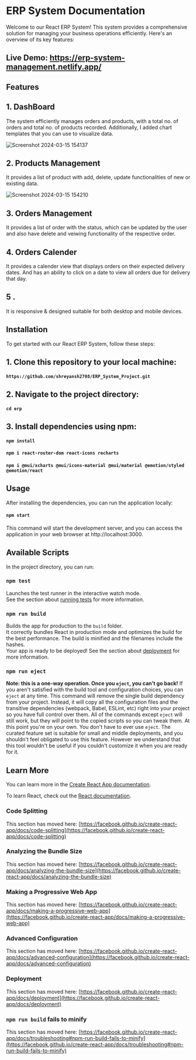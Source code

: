 # ERP System Documentation
Welcome to our React ERP System! This system provides a comprehensive solution for managing your business operations efficiently. Here's an overview of its key features:

## Live Demo: https://erp-system-management.netlify.app/

## Features
## 1. DashBoard
The system efficiently manages orders and products, with a total no. of orders and total no. of products recorded. Additionally, I added chart templates that you can use to visualize data.

![Screenshot 2024-03-15 154137](https://github.com/shreyansh2708/ERP_System_Project/assets/138323242/c7797655-032e-4b38-b97e-4b4bcebc6c0b)
## 2. Products Management
It provides a list of product with add, delete, update functionalities of new or existing data.

![Screenshot 2024-03-15 154210](https://github.com/shreyansh2708/ERP_System_Project/assets/138323242/f00151b8-f5fa-4cbf-b087-25010ef35dc6)
## 3. Orders Management
It provides a list of order with the status, which can be updated by the user and also have delete and veiwing functionality of the respective order.
## 4. Orders Calender
It provides a calender view that displays orders on their expected delivery dates. And has an ability to click on a date to view all orders due for delivery that day.
## 5 .
It is responsive & designed suitable for both desktop and mobile devices.

## Installation
To get started with our React ERP System, follow these steps:
## 1. Clone this repository to your local machine:
#### `https://github.com/shreyansh2708/ERP_System_Project.git`
## 2. Navigate to the project directory:
#### `cd erp`
## 3. Install dependencies using npm:
#### `npm install`
#### `npm i react-router-dom react-icons recharts`
#### `npm i @mui/xcharts @mui/icons-material @mui/material @emotion/styled @emotion/react`

## Usage
After installing the dependencies, you can run the application locally:
#### `npm start`
This command will start the development server, and you can access the application in your web browser at http://localhost:3000.

## Available Scripts
In the project directory, you can run:

### `npm test`
Launches the test runner in the interactive watch mode.\
See the section about [running tests](https://facebook.github.io/create-react-app/docs/running-tests) for more information.

### `npm run build`
Builds the app for production to the `build` folder.\
It correctly bundles React in production mode and optimizes the build for the best performance.
The build is minified and the filenames include the hashes.\
Your app is ready to be deployed!
See the section about [deployment](https://facebook.github.io/create-react-app/docs/deployment) for more information.

### `npm run eject`
**Note: this is a one-way operation. Once you `eject`, you can't go back!**
If you aren't satisfied with the build tool and configuration choices, you can `eject` at any time. This command will remove the single build dependency from your project.
Instead, it will copy all the configuration files and the transitive dependencies (webpack, Babel, ESLint, etc) right into your project so you have full control over them. All of the commands except `eject` will still work, but they will point to the copied scripts so you can tweak them. At this point you're on your own.
You don't have to ever use `eject`. The curated feature set is suitable for small and middle deployments, and you shouldn't feel obligated to use this feature. However we understand that this tool wouldn't be useful if you couldn't customize it when you are ready for it.

## Learn More

You can learn more in the [Create React App documentation](https://facebook.github.io/create-react-app/docs/getting-started).

To learn React, check out the [React documentation](https://reactjs.org/).

### Code Splitting

This section has moved here: [https://facebook.github.io/create-react-app/docs/code-splitting](https://facebook.github.io/create-react-app/docs/code-splitting)

### Analyzing the Bundle Size

This section has moved here: [https://facebook.github.io/create-react-app/docs/analyzing-the-bundle-size](https://facebook.github.io/create-react-app/docs/analyzing-the-bundle-size)

### Making a Progressive Web App

This section has moved here: [https://facebook.github.io/create-react-app/docs/making-a-progressive-web-app](https://facebook.github.io/create-react-app/docs/making-a-progressive-web-app)

### Advanced Configuration

This section has moved here: [https://facebook.github.io/create-react-app/docs/advanced-configuration](https://facebook.github.io/create-react-app/docs/advanced-configuration)

### Deployment

This section has moved here: [https://facebook.github.io/create-react-app/docs/deployment](https://facebook.github.io/create-react-app/docs/deployment)

### `npm run build` fails to minify

This section has moved here: [https://facebook.github.io/create-react-app/docs/troubleshooting#npm-run-build-fails-to-minify](https://facebook.github.io/create-react-app/docs/troubleshooting#npm-run-build-fails-to-minify)
